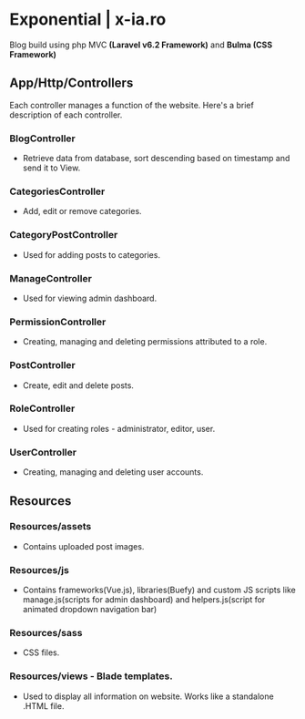 # Exponential | x-ia.ro
Blog build using php MVC **(Laravel v6.2 Framework)** and **Bulma (CSS Framework)**

## App/Http/Controllers
Each controller manages a function of the website. Here's a brief description of each controller.
### BlogController
- Retrieve data from database, sort descending based on timestamp and send it to View.
### CategoriesController
- Add, edit or remove categories.
### CategoryPostController
- Used for adding posts to categories.
### ManageController
- Used for viewing admin dashboard.
### PermissionController
- Creating, managing and deleting permissions attributed to a role.
### PostController
- Create, edit and delete posts.
### RoleController
- Used for creating roles - administrator, editor, user.
### UserController
- Creating, managing and deleting user accounts.

## Resources
### Resources/assets
- Contains uploaded post images.
### Resources/js
- Contains frameworks(Vue.js), libraries(Buefy) and custom JS scripts like manage.js(scripts for admin dashboard) and helpers.js(script for animated dropdown navigation bar)
### Resources/sass
- CSS files.
### Resources/views - Blade templates.
- Used to display all information on website. Works like a standalone .HTML file.